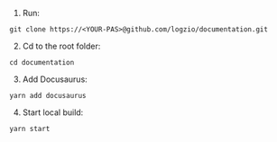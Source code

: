 1. Run:

```
git clone https://<YOUR-PAS>@github.com/logzio/documentation.git
```

2. Cd to the root folder:


```
cd documentation
```

3. Add Docusaurus:

```
yarn add docusaurus
```

4. Start local build:

```
yarn start
```

